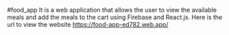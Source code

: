 #food_app
It is a web application that allows the user to view the available meals and 
add the meals to the cart using Firebase and React.js.
Here is the url to view the website https://food-app-ed782.web.app/
